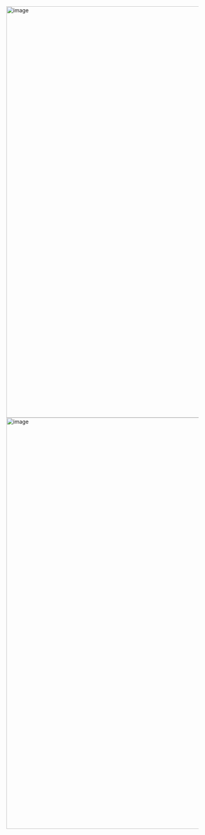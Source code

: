 <img width="1902" height="1079" alt="image" src="https://github.com/user-attachments/assets/4fa8dab5-de70-403f-9812-46cabc3b142a" />
<img width="1919" height="1079" alt="image" src="https://github.com/user-attachments/assets/34d2ea86-1484-4fb0-8a19-de92f1bca5e0" />
